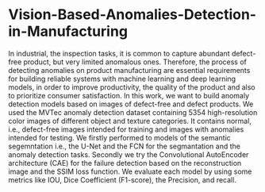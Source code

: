 # Vision-Based-Anomalies-Detection-in-Manufacturing

In industrial, the inspection tasks, it is common to capture abundant defect-free product, but very limited anomalous ones. Therefore, the process of detecting anomalies on product manufacturing are essential requirements for building reliable systems with machine learning and deep learning models, in order to improve productivity, the quality of the product and also to prioritize consumer satisfaction. In this work, we want to build anomaly detection models based on images of defect-free and defect products. We used the MVTec anomaly detection dataset containing 5354 high-resolution color images of different object and texture categories. It contains normal, i.e., defect-free images intended for training and images with anomalies intended for testing. We firstly performed to models of the semantic segemntation i.e., the U-Net and the FCN for the segmantation and the anomaly detection tasks. Secondly we try the Convolutional AutoEncoder architecture (CAE) for the failure detection based on the reconstruction image and the SSIM loss function. We evaluate each model by using some metrics like IOU, Dice Coefficient (F1-score), the Precision, and recall.
